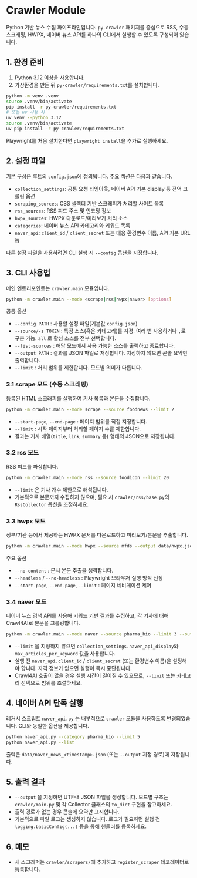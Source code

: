# Crawler Module

Python 기반 뉴스 수집 파이프라인입니다. `py-crawler` 패키지를 중심으로 RSS, 수동 스크래핑, HWPX, 네이버 뉴스 API를 하나의 CLI에서 실행할 수 있도록 구성되어 있습니다.

## 1. 환경 준비

1. Python 3.12 이상을 사용합니다.
2. 가상환경을 만든 뒤 `py-crawler/requirements.txt`를 설치합니다.

```bash
python -m venv .venv
source .venv/bin/activate
pip install -r py-crawler/requirements.txt
# 또는 uv 사용 시
uv venv --python 3.12
source .venv/bin/activate
uv pip install -r py-crawler/requirements.txt
```

Playwright를 처음 설치한다면 `playwright install`을 추가로 실행하세요.

## 2. 설정 파일

기본 구성은 루트의 `config.json`에 정의됩니다. 주요 섹션은 다음과 같습니다.

- `collection_settings`: 공통 요청 타임아웃, 네이버 API 기본 display 등 전역 크롤링 옵션
- `scraping_sources`: CSS 셀렉터 기반 스크래퍼가 처리할 사이트 목록
- `rss_sources`: RSS 피드 주소 및 인코딩 정보
- `hwpx_sources`: HWPX 다운로드/미리보기 처리 소스
- `categories`: 네이버 뉴스 API 카테고리와 키워드 목록
- `naver_api`: `client_id` / `client_secret` 또는 대응 환경변수 이름, API 기본 URL 등

다른 설정 파일을 사용하려면 CLI 실행 시 `--config` 옵션을 지정합니다.

## 3. CLI 사용법

메인 엔트리포인트는 `crawler.main` 모듈입니다.

```bash
python -m crawler.main --mode <scrape|rss|hwpx|naver> [options]
```

공통 옵션

- `--config PATH` : 사용할 설정 파일(기본값 `config.json`)
- `--source/-s TOKEN` : 특정 소스(혹은 카테고리)를 지정. 여러 번 사용하거나 `,`로 구분 가능. `all` 로 활성 소스를 전부 선택합니다.
- `--list-sources` : 해당 모드에서 사용 가능한 소스를 출력하고 종료합니다.
- `--output PATH` : 결과를 JSON 파일로 저장합니다. 지정하지 않으면 콘솔 요약만 출력합니다.
- `--limit` : 처리 범위를 제한합니다. 모드별 의미가 다릅니다.

### 3.1 scrape 모드 (수동 스크래핑)

등록된 HTML 스크래퍼를 실행하여 기사 목록과 본문을 수집합니다.

```bash
python -m crawler.main --mode scrape --source foodnews --limit 2
```

- `--start-page`, `--end-page` : 페이지 범위를 직접 지정합니다.
- `--limit` : 시작 페이지부터 처리할 페이지 수를 제한합니다.
- 결과는 기사 배열(`title`, `link`, `summary` 등) 형태의 JSON으로 저장됩니다.

### 3.2 rss 모드

RSS 피드를 파싱합니다.

```bash
python -m crawler.main --mode rss --source foodicon --limit 20
```

- `--limit` 은 기사 개수 제한으로 해석됩니다.
- 기본적으로 본문까지 수집하지 않으며, 필요 시 `crawler/rss/base.py`의 `RssCollector` 옵션을 조정하세요.

### 3.3 hwpx 모드

정부/기관 등에서 제공하는 HWPX 문서를 다운로드하고 미리보기/본문을 추출합니다.

```bash
python -m crawler.main --mode hwpx --source mfds --output data/hwpx.json
```

주요 옵션

- `--no-content` : 문서 본문 추출을 생략합니다.
- `--headless` / `--no-headless` : Playwright 브라우저 실행 방식 선정
- `--start-page`, `--end-page`, `--limit` : 페이지 네비게이션 제어

### 3.4 naver 모드

네이버 뉴스 검색 API를 사용해 키워드 기반 결과를 수집하고, 각 기사에 대해 Crawl4AI로 본문을 크롤링합니다.

```bash
python -m crawler.main --mode naver --source pharma_bio --limit 3 --output data/naver.json
```

- `--limit` 을 지정하지 않으면 `collection_settings.naver_api_display`와 `max_articles_per_keyword` 값을 사용합니다.
- 실행 전 `naver_api.client_id` / `client_secret` (또는 환경변수 이름)을 설정해야 합니다. 자격 정보가 없으면 실행이 즉시 중단됩니다.
- Crawl4AI 호출이 많을 경우 실행 시간이 길어질 수 있으므로, `--limit` 또는 카테고리 선택으로 범위를 조절하세요.

## 4. 네이버 API 단독 실행

레거시 스크립트 `naver_api.py` 는 내부적으로 `crawler` 모듈을 사용하도록 변경되었습니다. CLI와 동일한 옵션을 제공합니다.

```bash
python naver_api.py --category pharma_bio --limit 5
python naver_api.py --list
```

출력은 `data/naver_news_<timestamp>.json` (또는 `--output` 지정 경로)에 저장됩니다.

## 5. 출력 결과

- `--output` 을 지정하면 UTF-8 JSON 파일을 생성합니다. 모드별 구조는 `crawler/main.py` 및 각 Collector 클래스의 `to_dict` 구현을 참고하세요.
- 출력 경로가 없는 경우 콘솔에 요약만 표시합니다.
- 기본적으로 파일 로그는 생성하지 않습니다. 로그가 필요하면 실행 전 `logging.basicConfig(...)` 등을 통해 핸들러를 등록하세요.

## 6. 메모

- 새 스크래퍼는 `crawler/scrapers/`에 추가하고 `register_scraper` 데코레이터로 등록합니다.
